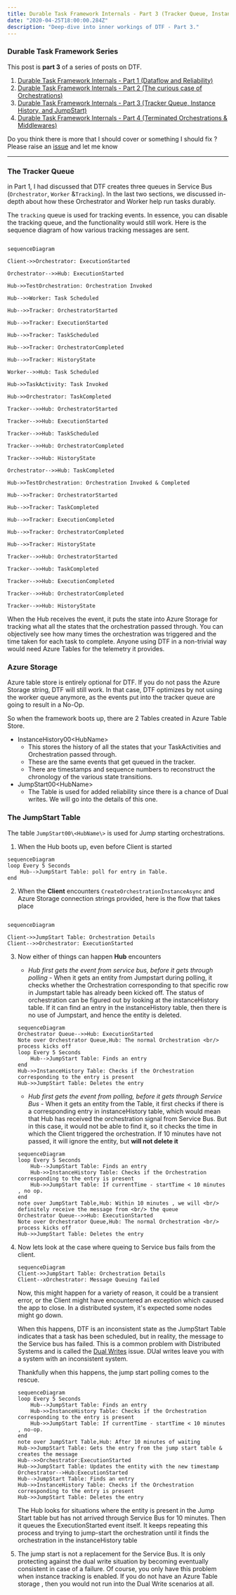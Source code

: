 ```yaml
---
title: Durable Task Framework Internals - Part 3 (Tracker Queue, Instance History, and JumpStart)
date: "2020-04-25T18:00:00.284Z"
description: "Deep-dive into inner workings of DTF - Part 3."
---
```

### Durable Task Framework Series
This post is **part 3** of a series of posts on DTF.
1. [Durable Task Framework Internals - Part 1 (Dataflow and Reliability)](https://abhikmitra.github.io/blog/durable-task/)
2. [Durable Task Framework Internals - Part 2 (The curious case of Orchestrations)](https://abhikmitra.github.io/blog/durable-task-2/)
3. [Durable Task Framework Internals - Part 3 (Tracker Queue, Instance History, and JumpStart)](https://abhikmitra.github.io/blog/durable-task-3/)
4. [Durable Task Framework Internals - Part 4 (Terminated Orchestrations & Middlewares)](https://abhikmitra.github.io/blog/durable-task-4/)

Do you think there is more that I should cover or something I should fix ? Please raise an [issue](https://github.com/abhikmitra/blog/issues) and let me know

---

### The Tracker Queue 
in Part 1, I had discussed that DTF creates three queues in Service Bus (`Orchestrator`, `Worker` &`Tracking`). In the last two sections, we discussed in-depth about how these Orchestrator and Worker help run tasks durably.

The `tracking` queue is used for tracking events. In essence, you can disable the tracking queue, and the functionality would still work. Here is the sequence diagram of how various tracking messages are sent.

```mermaid

sequenceDiagram

Client->>Orchestrator: ExecutionStarted

Orchestrator-->>Hub: ExecutionStarted

Hub->>TestOrchestration: Orchestration Invoked

Hub-->>Worker: Task Scheduled

Hub-->>Tracker: OrchestratorStarted

Hub-->>Tracker: ExecutionStarted

Hub-->>Tracker: TaskScheduled

Hub-->>Tracker: OrchestratorCompleted

Hub-->>Tracker: HistoryState

Worker-->>Hub: Task Scheduled

Hub->>TaskActivity: Task Invoked

Hub->>Orchestrator: TaskCompleted

Tracker-->>Hub: OrchestratorStarted

Tracker-->>Hub: ExecutionStarted

Tracker-->>Hub: TaskScheduled

Tracker-->>Hub: OrchestratorCompleted

Tracker-->>Hub: HistoryState

Orchestrator-->>Hub: TaskCompleted

Hub->>TestOrchestration: Orchestration Invoked & Completed

Hub-->>Tracker: OrchestratorStarted

Hub-->>Tracker: TaskCompleted

Hub-->>Tracker: ExecutionCompleted

Hub-->>Tracker: OrchestratorCompleted

Hub-->>Tracker: HistoryState

Tracker-->>Hub: OrchestratorStarted

Tracker-->>Hub: TaskCompleted

Tracker-->>Hub: ExecutionCompleted

Tracker-->>Hub: OrchestratorCompleted

Tracker-->>Hub: HistoryState

```

When the Hub receives the event, it puts the state into Azure Storage for tracking what all the states that the orchestration passed through. You can objectively see how many times the orchestration was triggered and the time taken for each task to complete. Anyone using DTF in a non-trivial way would need Azure Tables for the telemetry it provides.

### Azure Storage

Azure table store is entirely optional for DTF. If you do not pass the Azure Storage string, DTF will still work. In that case, DTF optimizes by not using the worker queue anymore, as the events put into the tracker queue are going to result in a No-Op.

So when the framework boots up, there are 2 Tables created in Azure Table Store.
- InstanceHistory00\<HubName\>
    - This stores the history of all the states that your TaskActivities and Orchestration passed through.
    - These are the same events that get queued in the tracker.
    - There are timestamps and sequence numbers to reconstruct the chronology of the various state transitions.
- JumpStart00\<HubName\>
    - The Table is used for added reliability since there is a chance of Dual writes. We will go into the details of this one.

### The JumpStart Table

The table `JumpStart00\<HubName\>` is used for Jump starting orchestrations.
1. When the Hub boots up, even before Client is started

```mermaid
sequenceDiagram
loop Every 5 Seconds
    Hub-->JumpStart Table: poll for entry in Table.
end
```

2. When the **Client** encounters `CreateOrchestrationInstanceAsync` and Azure Storage connection strings provided, here is the flow that takes place

```mermaid

sequenceDiagram

Client->>JumpStart Table: Orchestration Details
Client-->>Orchestrator: ExecutionStarted
```
3. Now either of things can happen **Hub** encounters 
    - *Hub first gets the event from service bus, before it gets through polling* -  When it gets an entity from Jumpstart during polling, it checks whether the Orchestration corresponding to that specific row in Jumpstart table has already been kicked off. The status of orchestration can be figured out by looking at the instanceHistory table. If it can find an entry in the instanceHistory table, then there is no use of Jumpstart, and hence the entity is deleted.

    ```mermaid
    sequenceDiagram
    Orchestrator Queue-->>Hub: ExecutionStarted
    Note over Orchestrator Queue,Hub: The normal Orchestration <br/> process kicks off
    loop Every 5 Seconds
        Hub-->JumpStart Table: Finds an entry
    end
    Hub->>InstanceHistory Table: Checks if the Orchestration corresponding to the entry is present
    Hub->>JumpStart Table: Deletes the entry
    ```  
    - *Hub first gets the event from polling, before it gets through Service Bus* - When it gets an entity from the Table, it first checks if there is a corresponding entry in instanceHistory table, which would mean that Hub has received the orchestration signal from Service Bus. But in this case, it would not be able to find it, so it checks the time in which the Client triggered the orchestration. If 10 minutes have not passed, it will ignore the entity, but **will not delete it**

    ```mermaid
    sequenceDiagram
    loop Every 5 Seconds
        Hub-->JumpStart Table: Finds an entry
        Hub->>InstanceHistory Table: Checks if the Orchestration corresponding to the entry is present
        Hub->>JumpStart Table: If currentTime - startTime < 10 minutes , no op.
    end
    note over JumpStart Table,Hub: Within 10 minutes , we will <br/> definitely receive the message from <br/> the queue
    Orchestrator Queue-->>Hub: ExecutionStarted
    Note over Orchestrator Queue,Hub: The normal Orchestration <br/> process kicks off
    Hub->>JumpStart Table: Deletes the entry
    ```  
4. Now lets look at the case where queing to Service bus fails from the client.

    ```mermaid
    sequenceDiagram
    Client->>JumpStart Table: Orchestration Details
    Client--xOrchestrator: Message Queuing failed 
    ```
    Now, this might happen for a variety of reason, it could be a transient error, or the Client might have encountered an exception which caused the app to close. In a distributed system, it's expected some nodes might go down.

    When this happens, DTF is an inconsistent state as the JumpStart Table indicates that a task has been scheduled, but in reality, the message to the Service bus has failed. This is a common problem with Distributed Systems and is called the [Dual Writes](https://thoughts-on-java.org/dual-writes/) issue. DUal writes leave you with a system with an inconsistent system.

    Thankfully when this happens, the jump start polling comes to the rescue.
    
    ```mermaid
    sequenceDiagram
    loop Every 5 Seconds
        Hub-->JumpStart Table: Finds an entry
        Hub->>InstanceHistory Table: Checks if the Orchestration corresponding to the entry is present
        Hub->>JumpStart Table: If currentTime - startTime < 10 minutes , no-op.
    end
    note over JumpStart Table,Hub: After 10 minutes of waiting
    Hub->>JumpStart Table: Gets the entry from the jump start table & creates the message
    Hub-->>Orchestrator:ExecutionStarted
    Hub->>JumpStart Table: Updates the entity with the new timestamp
    Orchestrator-->Hub:ExecutionStarted
    Hub-->JumpStart Table: Finds an entry
    Hub->>InstanceHistory Table: Checks if the Orchestration corresponding to the entry is present
    Hub->>JumpStart Table: Deletes the entry
    ```  
    The Hub looks for situations where the entity is present in the Jump Start table but has not arrived through Service Bus for 10 minutes. Then it queues the ExecutionStarted event itself. It keeps repeating this process and trying to jump-start the orchestration until it finds the orchestration in the instanceHistory table
5. The jump start is not a replacement for the Service Bus. It is only protecting against the dual write situation by becoming eventually consistent in case of a failure. Of course, you only have this problem when instance tracking is enabled. If you do not have an Azure Table storage , then you would not run into the Dual Write scenarios at all.
